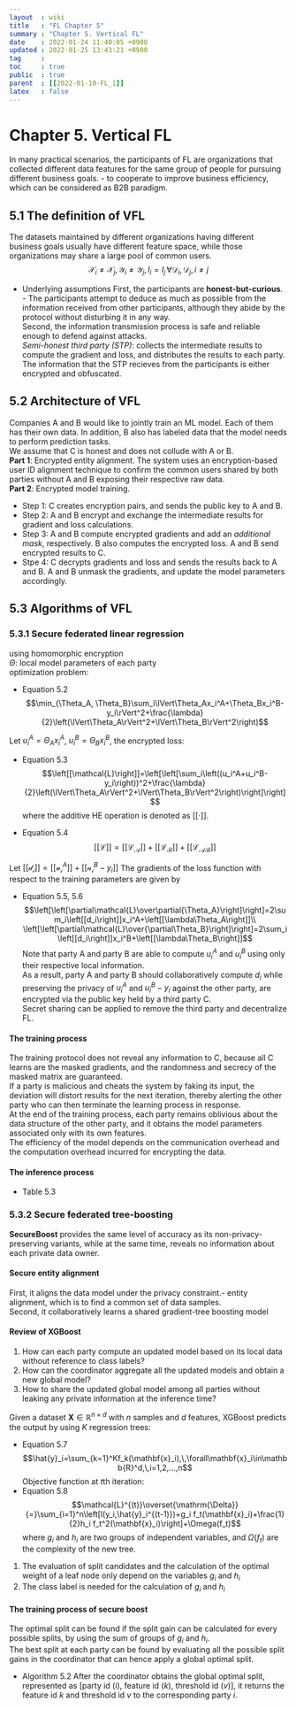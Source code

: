 ```yaml
---
layout  : wiki
title   : "FL Chapter 5"
summary : "Chapter 5. Vertical FL"
date    : 2022-01-24 11:40:05 +0900
updated : 2022-01-25 13:43:21 +0900
tag     : 
toc     : true
public  : true
parent  : [[2022-01-10-FL_1]]
latex   : false
---
```


# Chapter 5. Vertical FL

In many practical scenarios, the participants of FL are organizations that collected different data features for the same group of people for pursuing different business goals. - to cooperate to improve business efficiency, which can be considered as B2B paradigm.  

## 5.1 The definition of VFL

The datasets maintained by different organizations having different business goals usually have different feature space, while those organizations may share a large pool of common users.
$$\mathcal{X}_i\neq\mathcal{X}_j,\,\mathcal{Y}_i\neq\mathcal{Y}_j,\,I_i=I_j\,\forall\mathcal{D}_i,\mathcal{D}_j,i\neq j$$
* Underlying assumptions
First, the participants are **honest-but-curious**. - The participants attempt to deduce as much as possible from the information received from other participants, although they abide by the protocol without disturbing it in any way.  
Second, the information transmission process is safe and reliable enough to defend against attacks.  
*Semi-honest third party (STP)*: collects the intermediate results to compute the gradient and loss, and distributes the results to each party.  
The information that the STP recieves from the participants is either encrypted and obfuscated.  

## 5.2 Architecture of VFL

Companies A and B would like to jointly train an ML model. Each of them has their own data. In addition, B also has labeled data that the model needs to perform prediction tasks.  
We assume that C is honest and does not collude with A or B.  
**Part 1**: Encrypted entity alignment. The system uses an encryption-based user ID alignment technique to confirm the common users shared by both parties without A and B exposing their respective raw data.  
**Part 2**: Encrypted model training.  
* Step 1: C creates encryption pairs, and sends the public key to A and B.
* Step 2: A and B encrypt and exchange the intermediate results for gradient and loss calculations.
* Step 3: A and B compute encrypted gradients and add an *additional mask*, respectively. B also computes the encrypted loss. A and B send encrypted results to C.
* Stpe 4: C decrypts gradients and loss and sends the results back to A and B. A and B unmask the gradients, and update the model parameters accordingly.

## 5.3 Algorithms of VFL

### 5.3.1 Secure federated linear regression

using homomorphic encryption  
$\Theta$: local model parameters of each party  
optimization problem:  
* Equation 5.2
$$\min_{\Theta_A, \Theta_B}\sum_i\lVert\Theta_Ax_i^A+\Theta_Bx_i^B-y_i\rVert^2+\frac{\lambda}{2}\left(\lVert\Theta_A\rVert^2+\lVert\Theta_B\rVert^2\right)$$

Let $u_i^A=\Theta_Ax_i^A$, $u_i^B=\Theta_Bx_i^B$, the encrypted loss:  
* Equation 5.3
$$\left[[\mathcal{L}\right]]=\left[\left[\sum_i\left((u_i^A+u_i^B-y_i\right))^2+\frac{\lambda}{2}\left(\lVert\Theta_A\rVert^2+\lVert\Theta_B\rVert^2\right)\right]\right]$$
where the additive HE operation is denoted as $\left[[\cdot\right]]$.  

* Equation 5.4
$$\left[[\mathcal{L}\right]]=\left[[\mathcal{L_A}\right]]+\left[[\mathcal{L_B}\right]]+\left[[\mathcal{L_{AB}}\right]]$$

Let $\left[[\mathcal{d_i}\right]]=\left[[\mathcal{u_i}^A\right]]+\left[[\mathcal{u_i}^B-y_i\right]]$
The gradients of the loss function with respect to the training parameters are given by  
* Equation 5.5, 5.6
$$\left[\left[\partial\mathcal{L}\over\partial{\Theta_A}\right]\right]=2\sum_i\left[[d_i\right]]x_i^A+\left[[\lambda\Theta_A\right]]\\
\left[\left[\partial\mathcal{L}\over{\partial\Theta_B}\right]\right]=2\sum_i\left[[d_i\right]]x_i^B+\left[[\lambda\Theta_B\right]]$$
Note that party A and party B are able to compute $u_i^A$ and $u_i^B$ using only their respective local information.  
As a result, party A and party B should collaboratively compute $d_i$ while preserving the privacy of $u_i^A$ and $u_i^B-y_i$ against the other party, are encrypted via the public key held by a third party C.  
Secret sharing can be applied to remove the third party and decentralize FL.

#### The training process

The training protocol does not reveal any information to C, because all C learns are the masked gradients, and the randomness and secrecy of the masked matrix are guaranteed.  
If a party is malicious and cheats the system by faking its input, the deviation will distort results for the next iteration, thereby alerting the other party who can then terminate the learning process in response.  
At the end of the training process, each party remains oblivious about the data structure of the other party, and it obtains the model parameters associated only with its own features.  
The efficiency of the model depends on the communication overhead and the computation overhead incurred for encrypting the data.  

#### The inference process

* Table 5.3

### 5.3.2 Secure federated tree-boosting

**SecureBoost** provides the same level of accuracy as its non-privacy-preserving variants, while at the same time, reveals no information about each private data owner.

#### Secure entity alignment

First, it aligns the data model under the privacy constraint.- entity alignment, which is to find a common set of data samples.  
Second, it collaboratively learns a shared gradient-tree boosting model

#### Review of XGBoost

1) How can each party compute an updated model based on its local data without reference to class labels?
2) How can the coordinator aggregate all the updated models and obtain a new global model?
3) How to share the updated global model among all parties without leaking any private information at the inference time?

Given a dataset $\mathbf{X}\in\mathbb{R}^{n\times d}$ with $n$ samples and $d$ features, XGBoost predicts the output by using $K$ regression trees:  
* Equation 5.7
$$\hat{y}_i=\sum_{k=1}^Kf_k(\mathbf{x}_i),\,\forall\mathbf{x}_i\in\mathbb{R}^d,\,i=1,2,...,n$$
Objective function at $t$th iteration:  
* Equation 5.8
$$\mathcal{L}^{(t)}\overset{\mathrm{\Delta}}{=}\sum_{i=1}^n\left[l(y_i,\hat{y}_i^{(t-1)})+g_i f_t(\mathbf{x}_i)+\frac{1}{2}h_i f_t^2(\mathbf{x}_i)\right]+\Omega(f_t)$$
where $g_i$ and $h_i$ are two groups of independent variables, and $\Omega(f_t)$ are the complexity of the new tree.  
1) The evaluation of split candidates and the calculation of the optimal weight of a leaf node only depend on the variables $g_i$ and $h_i$
2) The class label is needed for the calculation of $g_i$ and $h_i$

#### The training process of secure boost

The optimal split can be found if the split gain can be calculated for every possible splits, by using the sum of groups of $g_i$ and $h_i$.  
The best split at each party can be found by evaluating all the possible split gains in the coordinator that can hence apply a global optimal split.  
* Algorithm 5.2
After the coordinator obtains the global optimal split, represented as [party id ($i$), feature id ($k$), threshold id ($v$)], it returns the feature id $k$ and threshold id $v$ to the corresponding party $i$.
